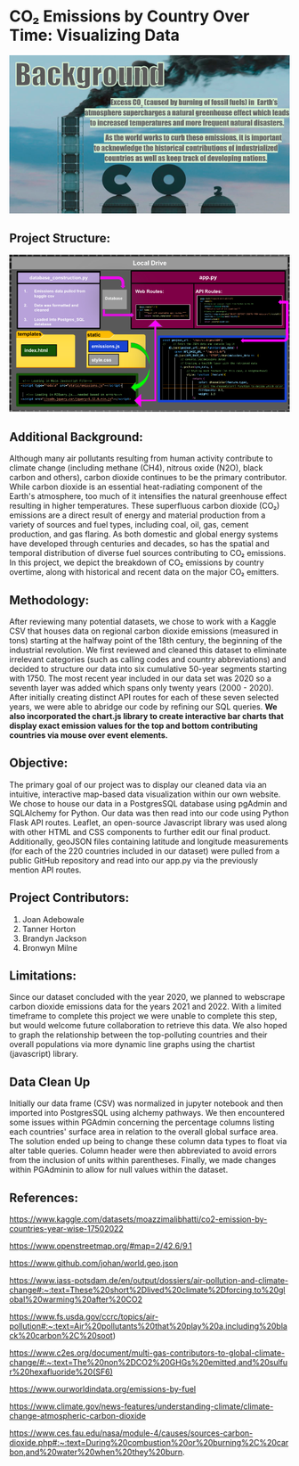 # CO₂ Emissions by Country Over Time: Visualizing Data

![background_image](Images/background.png)

## Project Structure:
![db_image](Images/db_diagram2.png)

## Additional Background:
Although many air pollutants resulting from human activity contribute to climate change (including methane (CH4), nitrous oxide (N2O), black carbon and others), carbon dioxide continues to be the primary contributor. While carbon dioxide is an essential heat-radiating component of the Earth's atmosphere, too much of it intensifies the natural greenhouse effect resulting in higher temperatures. These superfluous carbon dioxide (CO₂) emissions are a direct result of energy and material production from a variety of sources and fuel types, including coal, oil, gas, cement production, and gas flaring. As both domestic and global energy systems have developed through centuries and decades, so has the spatial and temporal distribution of diverse fuel sources contributing to CO₂ emissions. In this project, we depict the breakdown of CO₂ emissions by country overtime, along with historical and recent data on the major CO₂ emitters.

## Methodology:
After reviewing many potential datasets, we chose to work with a Kaggle CSV that houses data on regional carbon dioxide emissions (measured in tons) starting at the halfway point of the 18th century, the beginning of the industrial revolution. We first reviewed and cleaned this dataset to eliminate irrelevant categories (such as calling codes and country abbreviations) and decided to structure our data into six cumulative 50-year segments starting with 1750. The most recent year included in our data set was 2020 so a seventh layer was added which spans only twenty years (2000 - 2020). After initially creating distinct API routes for each of these seven selected years, we were able to abridge our code by refining our SQL queries. **We also incorporated the chart.js library to create interactive bar charts that display exact emission values for the top and bottom contributing countries via mouse over event elements.** 

## Objective:
The primary goal of our project was to display our cleaned data via an intuitive, interactive map-based data visualization within our own website. We chose to house our data in a PostgresSQL database using pgAdmin and SQLAlchemy for Python. Our data was then read into our code using Python Flask API routes. Leaflet, an open-source Javascript library was used along with other HTML and CSS components to further edit our final product. Additionally, geoJSON files containing latitude and longitude measurements (for each of the 220 countries included in our dataset) were pulled from a public GitHub repository and read into our app.py via the previously mention API routes.  

## Project Contributors:
1. Joan Adebowale
2. Tanner Horton
3. Brandyn Jackson
4. Bronwyn Milne

## Limitations:
Since our dataset concluded with the year 2020, we planned to webscrape carbon dioxide emissions data for the years 2021 and 2022. With a limited timeframe to complete this project we were unable to complete this step, but would welcome future collaboration to retrieve this data. We also hoped to graph the relationship between the top-polluting countries and their overall populations via more dynamic line graphs using the chartist (javascript) library. 

## Data Clean Up
Initially our data frame (CSV) was normalized in jupyter notebook and then imported into PostgresSQL using alchemy pathways. We then encountered some issues within PGAdmin concerning the percentage columns listing each countries' surface area in relation to the overall global surface area. The solution ended up being to change these column data types to float via alter table queries. Column header were then abbreviated to avoid errors from the inclusion of units within parentheses. Finally, we made changes within PGAdminin to allow for null values within the dataset.

## References:

https://www.kaggle.com/datasets/moazzimalibhatti/co2-emission-by-countries-year-wise-17502022

https://www.openstreetmap.org/#map=2/42.6/9.1

https://www.github.com/johan/world.geo.json

https://www.iass-potsdam.de/en/output/dossiers/air-pollution-and-climate-change#:~:text=These%20short%2Dlived%20climate%2Dforcing,to%20global%20warming%20after%20CO2

https://www.fs.usda.gov/ccrc/topics/air-pollution#:~:text=Air%20pollutants%20that%20play%20a,including%20black%20carbon%2C%20soot)

https://www.c2es.org/document/multi-gas-contributors-to-global-climate-change/#:~:text=The%20non%2DCO2%20GHGs%20emitted,and%20sulfur%20hexafluoride%20(SF6)

https://www.ourworldindata.org/emissions-by-fuel

https://www.climate.gov/news-features/understanding-climate/climate-change-atmospheric-carbon-dioxide

https://www.ces.fau.edu/nasa/module-4/causes/sources-carbon-dioxide.php#:~:text=During%20combustion%20or%20burning%2C%20carbon,and%20water%20when%20they%20burn.

